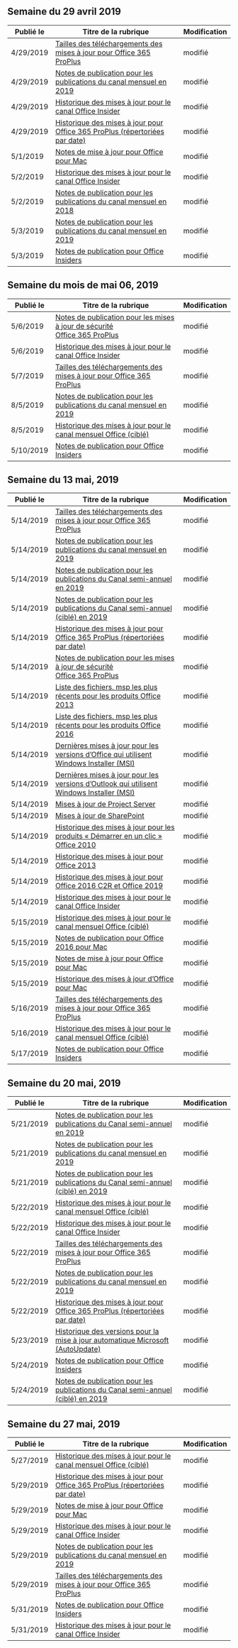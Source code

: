 <!-- This file is generated automatically each week. Changes made to this file will be overwritten.-->




## <a name="week-of-april-29-2019"></a>Semaine du 29 avril 2019


| Publié le |Titre de la rubrique | Modification |
|------|------------|--------|
| 4/29/2019 | [Tailles des téléchargements des mises à jour pour Office 365 ProPlus](/OfficeUpdates/download-sizes-office365-proplus-updates) | modifié |
| 4/29/2019 | [Notes de publication pour les publications du canal mensuel en 2019](/OfficeUpdates/monthly-channel-2019) | modifié |
| 4/29/2019 | [Historique des mises à jour pour le canal Office Insider](/OfficeUpdates/update-history-office-insider) | modifié |
| 4/29/2019 | [Historique des mises à jour pour Office 365 ProPlus (répertoriées par date)](/OfficeUpdates/update-history-office365-proplus-by-date) | modifié |
| 5/1/2019 | [Notes de mise à jour pour Office pour Mac](/OfficeUpdates/release-notes-office-for-mac) | modifié |
| 5/2/2019 | [Historique des mises à jour pour le canal Office Insider](/OfficeUpdates/update-history-office-insider) | modifié |
| 5/2/2019 | [Notes de publication pour les publications du canal mensuel en 2018](/OfficeUpdates/monthly-channel-2018) | modifié |
| 5/3/2019 | [Notes de publication pour les publications du canal mensuel en 2019](/OfficeUpdates/monthly-channel-2019) | modifié |
| 5/3/2019 | [Notes de publication pour Office Insiders](/OfficeUpdates/release-notes-office-insider) | modifié |


## <a name="week-of-may-06-2019"></a>Semaine du mois de mai 06, 2019


| Publié le |Titre de la rubrique | Modification |
|------|------------|--------|
| 5/6/2019 | [Notes de publication pour les mises à jour de sécurité Office 365 ProPlus](/OfficeUpdates/office365-proplus-security-updates) | modifié |
| 5/6/2019 | [Historique des mises à jour pour le canal Office Insider](/OfficeUpdates/update-history-office-insider) | modifié |
| 5/7/2019 | [Tailles des téléchargements des mises à jour pour Office 365 ProPlus](/OfficeUpdates/download-sizes-office365-proplus-updates) | modifié |
| 8/5/2019 | [Notes de publication pour les publications du canal mensuel en 2019](/OfficeUpdates/monthly-channel-2019) | modifié |
| 8/5/2019 | [Historique des mises à jour pour le canal mensuel Office (ciblé)](/OfficeUpdates/update-history-monthly-channel-targeted) | modifié |
| 5/10/2019 | [Notes de publication pour Office Insiders](/OfficeUpdates/release-notes-office-insider) | modifié |


## <a name="week-of-may-13-2019"></a>Semaine du 13 mai, 2019


| Publié le |Titre de la rubrique | Modification |
|------|------------|--------|
| 5/14/2019 | [Tailles des téléchargements des mises à jour pour Office 365 ProPlus](/OfficeUpdates/download-sizes-office365-proplus-updates) | modifié |
| 5/14/2019 | [Notes de publication pour les publications du canal mensuel en 2019](/OfficeUpdates/monthly-channel-2019) | modifié |
| 5/14/2019 | [Notes de publication pour les publications du Canal semi-annuel en 2019](/OfficeUpdates/semi-annual-channel-2019) | modifié |
| 5/14/2019 | [Notes de publication pour les publications du Canal semi-annuel (ciblé) en 2019](/OfficeUpdates/semi-annual-channel-targeted-2019) | modifié |
| 5/14/2019 | [Historique des mises à jour pour Office 365 ProPlus (répertoriées par date)](/OfficeUpdates/update-history-office365-proplus-by-date) | modifié |
| 5/14/2019 | [Notes de publication pour les mises à jour de sécurité Office 365 ProPlus](/OfficeUpdates/office365-proplus-security-updates) | modifié |
| 5/14/2019 | [Liste des fichiers. msp les plus récents pour les produits Office 2013](/OfficeUpdates/msp-files-office-2013) | modifié |
| 5/14/2019 | [Liste des fichiers. msp les plus récents pour les produits Office 2016](/OfficeUpdates/msp-files-office-2016) | modifié |
| 5/14/2019 | [Dernières mises à jour pour les versions d’Office qui utilisent Windows Installer (MSI)](/OfficeUpdates/office-updates-msi) | modifié |
| 5/14/2019 | [Dernières mises à jour pour les versions d’Outlook qui utilisent Windows Installer (MSI)](/OfficeUpdates/outlook-updates-msi) | modifié |
| 5/14/2019 | [Mises à jour de Project Server](/OfficeUpdates/project-server-updates) | modifié |
| 5/14/2019 | [Mises à jour de SharePoint](/OfficeUpdates/sharepoint-updates) | modifié |
| 5/14/2019 | [Historique des mises à jour pour les produits « Démarrer en un clic » Office 2010](/OfficeUpdates/update-history-office-2010-click-to-run) | modifié |
| 5/14/2019 | [Historique des mises à jour pour Office 2013](/OfficeUpdates/update-history-office-2013) | modifié |
| 5/14/2019 | [Historique des mises à jour pour Office 2016 C2R et Office 2019](/OfficeUpdates/update-history-office-2019) | modifié |
| 5/14/2019 | [Historique des mises à jour pour le canal Office Insider](/OfficeUpdates/update-history-office-insider) | modifié |
| 5/15/2019 | [Historique des mises à jour pour le canal mensuel Office (ciblé)](/OfficeUpdates/update-history-monthly-channel-targeted) | modifié |
| 5/15/2019 | [Notes de publication pour Office 2016 pour Mac](/OfficeUpdates/release-notes-office-2016-mac) | modifié |
| 5/15/2019 | [Notes de mise à jour pour Office pour Mac](/OfficeUpdates/release-notes-office-for-mac) | modifié |
| 5/15/2019 | [Historique des mises à jour d’Office pour Mac](/OfficeUpdates/update-history-office-for-mac) | modifié |
| 5/16/2019 | [Tailles des téléchargements des mises à jour pour Office 365 ProPlus](/OfficeUpdates/download-sizes-office365-proplus-updates) | modifié |
| 5/16/2019 | [Historique des mises à jour pour le canal mensuel Office (ciblé)](/OfficeUpdates/update-history-monthly-channel-targeted) | modifié |
| 5/17/2019 | [Notes de publication pour Office Insiders](/OfficeUpdates/release-notes-office-insider) | modifié |


## <a name="week-of-may-20-2019"></a>Semaine du 20 mai, 2019


| Publié le |Titre de la rubrique | Modification |
|------|------------|--------|
| 5/21/2019 | [Notes de publication pour les publications du Canal semi-annuel en 2019](/OfficeUpdates/semi-annual-channel-2019) | modifié |
| 5/21/2019 | [Notes de publication pour les publications du canal mensuel en 2019](/OfficeUpdates/monthly-channel-2019) | modifié |
| 5/21/2019 | [Notes de publication pour les publications du Canal semi-annuel (ciblé) en 2019](/OfficeUpdates/semi-annual-channel-targeted-2019) | modifié |
| 5/22/2019 | [Historique des mises à jour pour le canal mensuel Office (ciblé)](/OfficeUpdates/update-history-monthly-channel-targeted) | modifié |
| 5/22/2019 | [Historique des mises à jour pour le canal Office Insider](/OfficeUpdates/update-history-office-insider) | modifié |
| 5/22/2019 | [Tailles des téléchargements des mises à jour pour Office 365 ProPlus](/OfficeUpdates/download-sizes-office365-proplus-updates) | modifié |
| 5/22/2019 | [Notes de publication pour les publications du canal mensuel en 2019](/OfficeUpdates/monthly-channel-2019) | modifié |
| 5/22/2019 | [Historique des mises à jour pour Office 365 ProPlus (répertoriées par date)](/OfficeUpdates/update-history-office365-proplus-by-date) | modifié |
| 5/23/2019 | [Historique des versions pour la mise à jour automatique Microsoft (AutoUpdate)](/OfficeUpdates/release-history-microsoft-autoupdate) | modifié |
| 5/24/2019 | [Notes de publication pour Office Insiders](/OfficeUpdates/release-notes-office-insider) | modifié |
| 5/24/2019 | [Notes de publication pour les publications du Canal semi-annuel (ciblé) en 2019](/OfficeUpdates/semi-annual-channel-targeted-2019) | modifié |


## <a name="week-of-may-27-2019"></a>Semaine du 27 mai, 2019


| Publié le |Titre de la rubrique | Modification |
|------|------------|--------|
| 5/27/2019 | [Historique des mises à jour pour le canal mensuel Office (ciblé)](/OfficeUpdates/update-history-monthly-channel-targeted) | modifié |
| 5/29/2019 | [Historique des mises à jour pour Office 365 ProPlus (répertoriées par date)](/OfficeUpdates/update-history-office365-proplus-by-date) | modifié |
| 5/29/2019 | [Notes de mise à jour pour Office pour Mac](/OfficeUpdates/release-notes-office-for-mac) | modifié |
| 5/29/2019 | [Historique des mises à jour pour le canal Office Insider](/OfficeUpdates/update-history-office-insider) | modifié |
| 5/29/2019 | [Notes de publication pour les publications du canal mensuel en 2019](/OfficeUpdates/monthly-channel-2019) | modifié |
| 5/29/2019 | [Tailles des téléchargements des mises à jour pour Office 365 ProPlus](/OfficeUpdates/download-sizes-office365-proplus-updates) | modifié |
| 5/31/2019 | [Notes de publication pour Office Insiders](/OfficeUpdates/release-notes-office-insider) | modifié |
| 5/31/2019 | [Historique des mises à jour pour le canal Office Insider](/OfficeUpdates/update-history-office-insider) | modifié |
